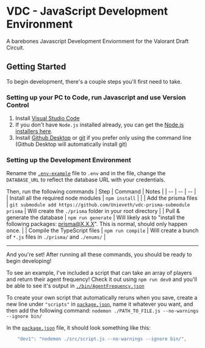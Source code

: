 # VDC - JavaScript Development Environment
A barebones Javascript Development Enviornment for the Valorant Draft Circuit.

## Getting Started
To begin development, there's a couple steps you'll first need to take.

### Setting up your PC to Code, run Javascript and use Version Control
1. Install [Visual Studio Code](https://code.visualstudio.com/download)
2. If you don't have `Node.js` installed already, you can get the [Node.js installers here](https://nodejs.org/en/download).
3. Install [Github Desktop](https://desktop.github.com/) or [git](https://git-scm.com/book/en/v2/Getting-Started-Installing-Git) if you prefer only using the command line (Github Desktop will automatically install git)

### Setting up the Development Environment
Rename the [`.env-example`](./.env-example) file to `.env` and in the file, change the `DATABASE_URL` to reflect the database URL with your credentials.

Then, run the following commands
| Step | Command | Notes |
| -- | -- | -- |
| Install all the required node modules | `npm install` |  |
| Add the prisma files | `git submodule add https://github.com/Unieveth/vdc-prisma-submodule prisma` | Will create the `./prisma` folder in your root directory |
| Pull & generate the database | `npm run generate` | Will likely ask to "install the following packages: prisma@X.X.X". This is normal, should only happen once. |
| Compile the TypeScript files | `npm run compile` | Will create a bunch of `*.js` files in `./prisma/` and `./enums/` |

---

And you're set! After running all these commands, you should be ready to begin developing!

To see an example, I've included a script that can take an array of players and return their agent frequency! Check it out using `npm run dev0` and you'll be able to see it's output in [`./bin/AgentFrequency.json`](./bin/agentFrequency.json)

To create your own script that automatically reruns when you save, create a new line under `"scripts"` in [`package.json`](./package.json), name it whatever you want, and then add the following command: `nodemon ./PATH_TO_FILE.js --no-warnings --ignore bin/`

In the [`package.json`](./package.json) file, it should look something like this:
```js
    "dev1": "nodemon ./src/script.js --no-warnings --ignore bin/",
```

